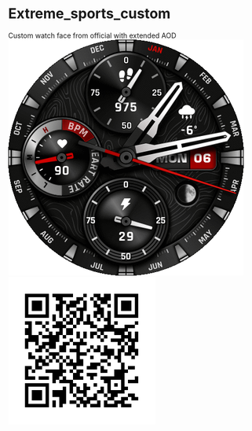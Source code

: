 # Extreme_sports_custom
Custom watch face from official with extended AOD
![Preview](images/Preview.gif)
![Link to install](images/frame.png)
